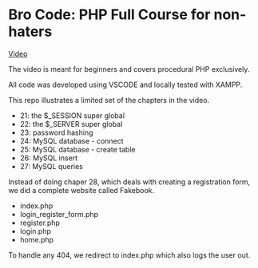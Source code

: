 # Bro Code: PHP Full Course for non-haters 

[Video](https://www.youtube.com/watch?v=zZ6vybT1HQs)  

The video is meant for beginners and covers procedural PHP exclusively.  

All code was developed using VSCODE and locally tested with XAMPP.  

This repo illustrates a limited set of the chapters in the video.  

* 21: the $_SESSION super global
* 22: the $_SERVER super global
* 23: password hashing
* 24: MySQL database - connect
* 25: MySQL database - create table
* 26: MySQL insert
* 27: MySQL queries

Instead of doing chaper 28, which deals with creating a registration form, we did a complete website called Fakebook.  
* index.php
* login_register_form.php
* register.php
* login.php
* home.php

To handle any 404, we redirect to index.php which also logs the user out.  

